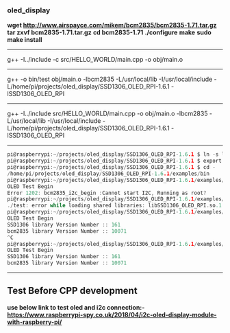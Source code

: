 ### oled_display
**wget http://www.airspayce.com/mikem/bcm2835/bcm2835-1.71.tar.gz**  
**tar zxvf bcm2835-1.71.tar.gz** 
**cd bcm2835-1.71** 
**./configure** 
**make** 
**sudo make install** 

---

g++ -I../include -c src/HELLO_WORLD/main.cpp -o obj/main.o

---

g++ -o bin/test obj/main.o -lbcm2835 -L/usr/local/lib -I/usr/local/include -L/home/pi/projects/oled_display/SSD1306_OLED_RPI-1.6.1 -lSSD1306_OLED_RPI

---

g++ -I../include src/HELLO_WORLD/main.cpp -o obj/main.o -lbcm2835 -L/usr/local/lib -I/usr/local/include -L/home/pi/projects/oled_display/SSD1306_OLED_RPI-1.6.1 -lSSD1306_OLED_RPI

---

```c
pi@raspberrypi:~/projects/oled_display/SSD1306_OLED_RPI-1.6.1 $ ln -s libSSD1306_OLED_RPI.so.1.0 libSSD1306_OLED_RPI.so.1
pi@raspberrypi:~/projects/oled_display/SSD1306_OLED_RPI-1.6.1 $ export LD_LIBRARY_PATH=/home/pi/projects/oled_display/SSD1306_OLED_RPI-1.6.1:$LD_LIBRARY_PATH
pi@raspberrypi:~/projects/oled_display/SSD1306_OLED_RPI-1.6.1 $ cd -
/home/pi/projects/oled_display/SSD1306_OLED_RPI-1.6.1/examples/bin
pi@raspberrypi:~/projects/oled_display/SSD1306_OLED_RPI-1.6.1/examples/bin $ ./test
OLED Test Begin
Error 1202: bcm2835_i2c_begin :Cannot start I2C, Running as root?
pi@raspberrypi:~/projects/oled_display/SSD1306_OLED_RPI-1.6.1/examples/bin $ sudo ./test
./test: error while loading shared libraries: libSSD1306_OLED_RPI.so.1: cannot open shared object file: No such file or directory
pi@raspberrypi:~/projects/oled_display/SSD1306_OLED_RPI-1.6.1/examples/bin $ sudo LD_LIBRARY_PATH=/home/pi/projects/oled_display/SSD1306_OLED_RPI-1.6.1 ./test
OLED Test Begin
SSD1306 library Version Number :: 161
bcm2835 library Version Number :: 10071
^C
pi@raspberrypi:~/projects/oled_display/SSD1306_OLED_RPI-1.6.1/examples/bin $ sudo LD_LIBRARY_PATH=/home/pi/projects/oled_display/SSD1306_OLED_RPI-1.6.1 ./test
OLED Test Begin
SSD1306 library Version Number :: 161
bcm2835 library Version Number :: 10071
```

---

## Test Before CPP development
**use below link to test oled and i2c connection:-**  
**https://www.raspberrypi-spy.co.uk/2018/04/i2c-oled-display-module-with-raspberry-pi/** 
